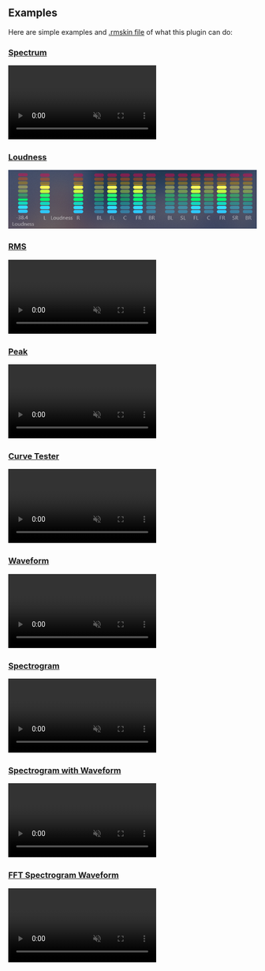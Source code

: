 ## Examples

Here are simple examples and [.rmskin file]() of what this plugin can do:

### [Spectrum](/docs/examples/spectrum.md)

<a href="docs/examples/spectrum.md"><div><video src="docs/examples/resources/fft-spectrum.mp4" autoplay loop muted title="Spectrum"></div></video></a>

### [Loudness](/docs/examples/loudness.md)

<a href="docs/examples/loudness.md"><div><img src="docs/examples/resources/loudness.png" title="Loudness" /></div></a>

### [RMS](/docs/examples/rms.md)

<a href="docs/examples/rms.md"><div><video src="docs/examples/resources/rms.mp4" autoplay loop muted title="RMS"></div></video></a>

### [Peak](/docs/examples/peak.md)

<a href="docs/examples/peak.md"><div><video src="docs/examples/resources/peak.mp4" autoplay loop muted title="Peak"></div></video></a>

### [Curve Tester](/docs/examples/curve-tester.md)

<a href="docs/examples/curve-tester.md"><div><video src="docs/examples/resources/curve-tester.mp4" autoplay loop muted title="Curve Tester"></div></video></a>

### [Waveform](/docs/examples/waveform.md)

<a href="docs/examples/waveform.md"><div><video src="docs/examples/resources/waveform.mp4" autoplay loop muted title="Waveform"></div></video></a>

### [Spectrogram](/docs/examples/spectrogram.md)

<a href="docs/examples/spectrogram.md"><div><video src="docs/examples/resources/spectrogram.mp4" autoplay loop muted title="spectrogram"></div></video></a>

### [Spectrogram with Waveform](/docs/examples/spectrogram-with-waveform.md)

<a href="docs/examples/spectrogram-with-waveform.md"><div><video src="docs/examples/resources/spectrogram-waveform.mp4" autoplay loop muted title="Spectrogram with Waveform"></div></video></a>

### [FFT Spectrogram Waveform](/docs/examples/fft-spectrogram-waveform.md)

<a href="docs/examples/fft-spectrogram-waveform.md"><div><video src="docs/examples/resources/fft-spectrogram-waveform.mp4" autoplay loop muted title="FFT Spectrogram Waveform"></div></video></a>
